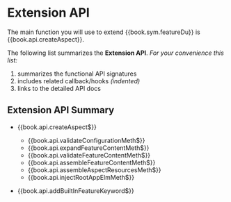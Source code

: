 # Extension API

The main function you will use to extend {{book.sym.featureDu}} is
{{book.api.createAspect}}.

The following list summarizes the **Extension API**.  _For your
convenience this list:_

1. summarizes the functional API signatures
1. includes related callback/hooks _(indented)_
1. links to the detailed API docs

## Extension API Summary

* {{book.api.createAspect$}}
  * {{book.api.validateConfigurationMeth$}}
  * {{book.api.expandFeatureContentMeth$}}
  * {{book.api.validateFeatureContentMeth$}}
  * {{book.api.assembleFeatureContentMeth$}}
  * {{book.api.assembleAspectResourcesMeth$}}
  * {{book.api.injectRootAppElmMeth$}}


* {{book.api.addBuiltInFeatureKeyword$}}

